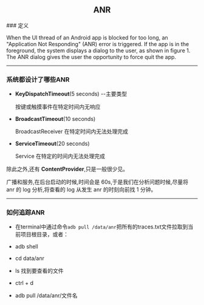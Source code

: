 <h2 style="text-align:center">ANR</h2>
### 定义

When the UI thread of an Android app is blocked for too long, an "Application Not Responding" (ANR) error is triggered. If the app is in the foreground, the system displays a dialog to the user, as shown in figure 1. The ANR dialog gives the user the opportunity to force quit the app.

---

### 系统都设计了哪些ANR

- **KeyDispatchTimeout**(5 seconds) --主要类型

  按键或触摸事件在特定时间内无响应

- **BroadcastTimeout**(10 seconds)

  BroadcastReceiver 在特定时间内无法处理完成

- **ServiceTimeout**(20 seconds) 

  Service 在特定的时间内无法处理完成

除此之外,还有 **ContentProvider**,只是一般很少见。

广播和服务,在后台启动的时候,时间会是 60s,于是我们在分析问题时候,尽量将 anr 的 log 分析,将查看的 log 从发生 anr 的时刻向前找 1 分钟。

---

### 如何追踪ANR

- 在terminal中通过命令`adb pull /data/anr`把所有的traces.txt文件拉取到当前项目根目录，或者：

- adb shell
- cd data/anr 
- ls 找到要查看的文件
- ctrl + d
- adb pull /data/anr/文件名